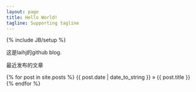 ```yaml
---
layout: page
title: Hello World!
tagline: Supporting tagline
---
```

{% include JB/setup %}

这是laihj的github blog.

最近发布的文章

{% for post in site.posts %}
{{ post.date | date_to_string }} » {{ post.title }}
{% endfor %}

